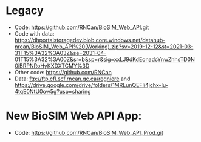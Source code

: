 # Legacy
- Code: https://github.com/RNCan/BioSIM_Web_API.git
- Code with data: https://dhportalstoragedev.blob.core.windows.net/datahub-nrcan/BioSIM_Web_API%20(Working).zip?sv=2019-12-12&st=2021-03-31T15%3A32%3A03Z&se=2031-04-01T15%3A32%3A00Z&sr=b&sp=r&sig=xxLJ9dKdEonadcYnwZhhsTD0N0iBRPNRoHyKXDXTCMY%3D
- Other code: https://github.com/RNCan
- Data: 
ftp://ftp.cfl.scf.rncan.gc.ca/regniere and https://drive.google.com/drive/folders/1MRLunQEFIi4jchx-Iu-4tqE0NtU0ow5g?usp=sharing

# New BioSIM Web API App:

- Code: https://github.com/RNCan/BioSIM_Web_API_Prod.git

